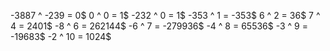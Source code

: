  -3887 ^ -239 = 0$
 0 ^ 0 = 1$
-232 ^ 0 = 1$
-353 ^ 1 = -353$
 6 ^ 2 = 36$
 7 ^ 4 = 2401$
-8 ^ 6 = 262144$
-6 ^ 7 = -279936$
-4 ^ 8 = 65536$
-3 ^ 9 = -19683$
-2 ^ 10 = 1024$
